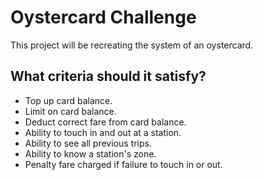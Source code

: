 # Oystercard Challenge #

  This project will be recreating the system of an oystercard.

## What criteria should it satisfy?

- Top up card balance.
- Limit on card balance.
- Deduct correct fare from card balance.
- Ability to touch in and out at a station.
- Ability to see all previous trips.
- Ability to know a station's zone.
- Penalty fare charged if failure to touch in or out.
